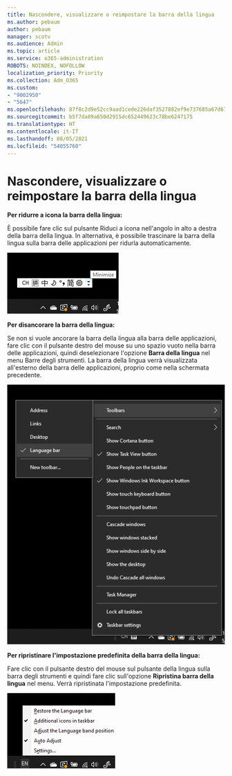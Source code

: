 ```yaml
---
title: Nascondere, visualizzare o reimpostare la barra della lingua
ms.author: pebaum
author: pebaum
manager: scotv
ms.audience: Admin
ms.topic: article
ms.service: o365-administration
ROBOTS: NOINDEX, NOFOLLOW
localization_priority: Priority
ms.collection: Adm_O365
ms.custom:
- "9002950"
- "5647"
ms.openlocfilehash: 87f8c2d9e52cc9aad1cede226daf3527882ef9e737685a67d671978c05c5a822
ms.sourcegitcommit: b5f7da89a650d2915dc652449623c78be6247175
ms.translationtype: HT
ms.contentlocale: it-IT
ms.lasthandoff: 08/05/2021
ms.locfileid: "54055760"
---
```

# <a name="hide-display-or-reset-the-language-bar"></a>Nascondere, visualizzare o reimpostare la barra della lingua

**Per ridurre a icona la barra della lingua:**

È possibile fare clic sul pulsante Riduci a icona nell'angolo in alto a destra della barra della lingua. In alternativa, è possibile trascinare la barra della lingua sulla barra delle applicazioni per ridurla automaticamente.

![Ridurre a icona la barra della lingua](media/minimize-language-bar.png)

**Per disancorare la barra della lingua:**

Se non si vuole ancorare la barra della lingua alla barra delle applicazioni, fare clic con il pulsante destro del mouse su uno spazio vuoto nella barra delle applicazioni, quindi deselezionare l'opzione **Barra della lingua** nel menu Barre degli strumenti. La barra della lingua verrà visualizzata all'esterno della barra delle applicazioni, proprio come nella schermata precedente.

![Disancorare la barra della lingua](media/pop-out-language-bar.png)

**Per ripristinare l'impostazione predefinita della barra della lingua:**

Fare clic con il pulsante destro del mouse sul pulsante della lingua sulla barra degli strumenti e quindi fare clic sull'opzione **Ripristina barra della lingua** nel menu. Verrà ripristinata l'impostazione predefinita.

![Ripristinare la barra della lingua](media/restore-language-bar.png)
